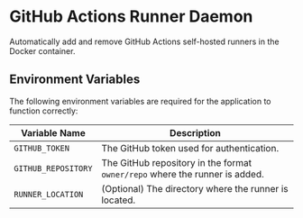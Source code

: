 # GitHub Actions Runner Daemon

Automatically add and remove GitHub Actions self-hosted runners in the Docker container.

## Environment Variables

The following environment variables are required for the application to function correctly:

| Variable Name       | Description                                                                 |
|---------------------|-----------------------------------------------------------------------------|
| `GITHUB_TOKEN`      | The GitHub token used for authentication.                                   |
| `GITHUB_REPOSITORY` | The GitHub repository in the format `owner/repo` where the runner is added. |
| `RUNNER_LOCATION`   | (Optional) The directory where the runner is located.                       |

